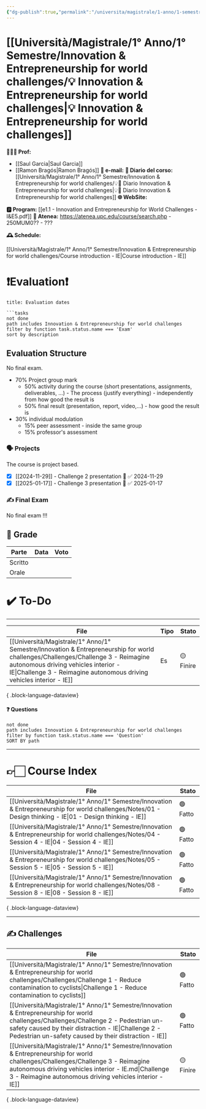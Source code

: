```yaml
---
{"dg-publish":true,"permalink":"/universita/magistrale/1-anno/1-semestre/innovation-and-entrepreneurship-for-world-challenges/innovation-and-entrepreneurship-for-world-challenges/","tags":["UNI"]}
---
```



# [[Università/Magistrale/1° Anno/1° Semestre/Innovation & Entrepreneurship for world challenges/💡 Innovation & Entrepreneurship for world challenges\|💡 Innovation & Entrepreneurship for world challenges]]


**🧑🏻‍🏫 Prof:**
- [[Saul Garcia\|Saul Garcia]]
- [[Ramon Bragós\|Ramon Bragós]]
**📧 e-mail:** 
**📔 Diario del corso:** [[Università/Magistrale/1° Anno/1° Semestre/Innovation & Entrepreneurship for world challenges/💡📔 Diario Innovation & Entrepreneurship for world challenges\|💡📔 Diario Innovation & Entrepreneurship for world challenges]]
**🌐 WebSite:** 

**🅿️ Program:** [[e1.1 - Innovation and Entrepreneurship for World Challenges - I&E5.pdf]]
**🔑 Atenea:** https://atenea.upc.edu/course/search.php - 250MUM0?? - ???

**🕰 Schedule:**

[[Università/Magistrale/1° Anno/1° Semestre/Innovation & Entrepreneurship for world challenges/Course introduction - IE\|Course introduction - IE]]

# ❗️Evaluation❗️

```ad-attention
title: Evaluation dates

```tasks
not done
path includes Innovation & Entrepreneurship for world challenges
filter by function task.status.name === 'Exam'
sort by description

```



## Evaluation Structure

No final exam.
 
- 70% Project group mark
	- 50% activity during the course (short presentations, assignments, deliverables, ...) - The process (justify everything) - independently from how good the result is
	- 50% final result (presentation, report, video,...) - how good the result is
- 30% individual modulation
	- 15% peer assessment - inside the same group
	- 15% professor's assessment


### 🗣 Projects 

The course is project based.

- [x] [[2024-11-29]] - Challenge 2 presentation 🔼 ✅ 2024-11-29
- [x] [[2025-01-17]] - Challenge 3 presentation 🔼 ✅ 2025-01-17

### ✍️ Final Exam

No final exam !!!




## 💯 Grade

| Parte       | Data           | Voto |
| ----------- | -------------- | ---- |
| Scritto |  |  |
| Orale       |  |     |


# ✔️ To-Do


___

| File                                                                                                                                                                                                                                                | Tipo | Stato     |
| --------------------------------------------------------------------------------------------------------------------------------------------------------------------------------------------------------------------------------------------------- | ---- | --------- |
| [[Università/Magistrale/1° Anno/1° Semestre/Innovation & Entrepreneurship for world challenges/Challenges/Challenge 3 - Reimagine autonomous driving vehicles interior - IE\|Challenge 3 - Reimagine autonomous driving vehicles interior - IE]] | Es   | 🟡 Finire |

{ .block-language-dataview}


#### ❓ Questions

```tasks
not done
path includes Innovation & Entrepreneurship for world challenges
filter by function task.status.name === 'Question'
SORT BY path
```



___

# 👉🏻 Course Index


| File                                                                                                                                                           | Stato    |
| -------------------------------------------------------------------------------------------------------------------------------------------------------------- | -------- |
| [[Università/Magistrale/1° Anno/1° Semestre/Innovation & Entrepreneurship for world challenges/Notes/01 - Design thinking - IE\|01 - Design thinking - IE]] | 🟢 Fatto |
| [[Università/Magistrale/1° Anno/1° Semestre/Innovation & Entrepreneurship for world challenges/Notes/04 - Session 4 - IE\|04 - Session 4 - IE]]             | 🟢 Fatto |
| [[Università/Magistrale/1° Anno/1° Semestre/Innovation & Entrepreneurship for world challenges/Notes/05 - Session 5 - IE\|05 - Session 5 - IE]]             | 🟢 Fatto |
| [[Università/Magistrale/1° Anno/1° Semestre/Innovation & Entrepreneurship for world challenges/Notes/08 - Session 8 - IE\|08 - Session 8 - IE]]             | 🟢 Fatto |

{ .block-language-dataview}


___


## ✍️ Challenges


| File                                                                                                                                                                                                                                                    | Stato     |
| ------------------------------------------------------------------------------------------------------------------------------------------------------------------------------------------------------------------------------------------------------- | --------- |
| [[Università/Magistrale/1° Anno/1° Semestre/Innovation & Entrepreneurship for world challenges/Challenges/Challenge 1 - Reduce contamination to cyclists\|Challenge 1 - Reduce contamination to cyclists]]                                           | 🟢 Fatto  |
| [[Università/Magistrale/1° Anno/1° Semestre/Innovation & Entrepreneurship for world challenges/Challenges/Challenge 2 - Pedestrian un-safety caused by their distraction - IE\|Challenge 2 - Pedestrian un-safety caused by their distraction - IE]] | 🟢 Fatto  |
| [[Università/Magistrale/1° Anno/1° Semestre/Innovation & Entrepreneurship for world challenges/Challenges/Challenge 3 - Reimagine autonomous driving vehicles interior - IE.md\|Challenge 3 - Reimagine autonomous driving vehicles interior - IE]]     | 🟡 Finire |

{ .block-language-dataview}




